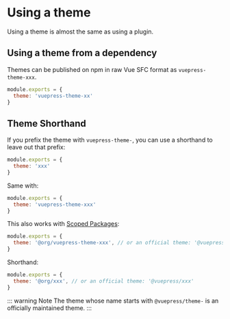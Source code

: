 # Using a theme

Using a theme is almost the same as using a plugin.

## Using a theme from a dependency

Themes can be published on npm in raw Vue SFC format as `vuepress-theme-xxx`.

``` js
module.exports = {
  theme: 'vuepress-theme-xx'
}
```

## Theme Shorthand

If you prefix the theme with `vuepress-theme-`, you can use a shorthand to leave out that prefix:

``` js
module.exports = {
  theme: 'xxx'
}
```

Same with:

``` js
module.exports = {
  theme: 'vuepress-theme-xxx'
}
```

This also works with [Scoped Packages](https://docs.npmjs.com/misc/scope):

``` js
module.exports = {
  theme: '@org/vuepress-theme-xxx', // or an official theme: '@vuepress/theme-xxx'
}
```

Shorthand:

``` js
module.exports = {
  theme: '@org/xxx', // or an official theme: '@vuepress/xxx'
}
```

::: warning Note
The theme whose name starts with `@vuepress/theme-` is an officially maintained theme.
:::
